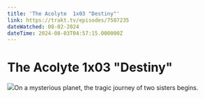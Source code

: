 ```yaml
---
title: 'The Acolyte  1x03 "Destiny"' 
link: https://trakt.tv/episodes/7507235
dateWatched: 08-02-2024
dateTime: 2024-08-03T04:57:15.000000Z
---
```

# The Acolyte  1x03 "Destiny"

![](https://walter-r2.trakt.tv/images/episodes/007/507/235/screenshots/thumb/064e4e52ec.jpg)On a mysterious planet, the tragic journey of two sisters begins.